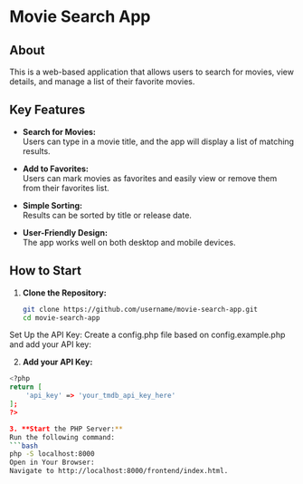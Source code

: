 # Movie Search App

## About
This is a web-based application that allows users to search for movies, view details, and manage a list of their favorite movies.

## Key Features
- **Search for Movies:**  
  Users can type in a movie title, and the app will display a list of matching results.

- **Add to Favorites:**  
  Users can mark movies as favorites and easily view or remove them from their favorites list.

- **Simple Sorting:**  
  Results can be sorted by title or release date.

- **User-Friendly Design:**  
  The app works well on both desktop and mobile devices.

## How to Start

1. **Clone the Repository:**  
   ```bash
   git clone https://github.com/username/movie-search-app.git
   cd movie-search-app
Set Up the API Key:
Create a config.php file based on config.example.php and add your API key:

2. **Add your API Key:**  
```bash
<?php
return [
    'api_key' => 'your_tmdb_api_key_here'
];
?>

3. **Start the PHP Server:**
Run the following command:
```bash
php -S localhost:8000
Open in Your Browser:
Navigate to http://localhost:8000/frontend/index.html.
